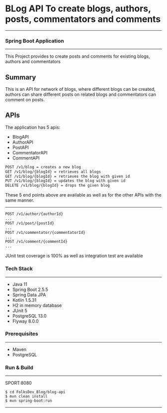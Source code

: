 # BLog API To create blogs, authors, posts, commentators and comments
---

### Spring Boot Application

---
This Project provides to create posts and comments for existing blogs, authors and commentators

## Summary

This is an API for network of blogs, where different blogs can be created,
authors can share different posts on related blogs and commentators can comment
on posts.

## APIs

The application has 5 apis:

* BlogAPI
* AuthorAPI
* PostAPI
* CommentatorAPI
* CommentAPI

```html
POST /v1/blog = creates a new blog
GET /v1/blog/{blogId} = retrieves all blogs
GET /v1/blog/{blogId} = retrieves the blog with given id
PUT /v1/blog/{blogId} = updates the blog with given id
DELETE /v1/blog/{blogId} = drops the given blog
```

These 5 end points above are available as well as
for the other APIs with the same manner.

---
```html
POST /v1/author/{authorId}
...
POST /v1/post/{postId}
...
POST /v1/commentator/{commentatorId}
...
POST /v1/comment/{commentId}
...

```
JUnit test coverage is 100% as well as integration test are available

### Tech Stack

---
* Java 11
* Spring Boot 2.5.5
* Spring Data JPA
* Kotlin 1.5.31
* H2 in memory database
* JUnit 5
* PostgreSQL 13.0
* Flyway 8.0.0


### Prerequisites

---
* Maven
* PostgreSQL


### Run & Build

---
SPORT:8080
```
$ cd FolksDev_Blog/blog-api
$ mvn clean install
$ mvn spring-boot:run
```
---
